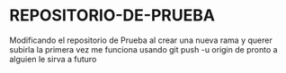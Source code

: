 # REPOSITORIO-DE-PRUEBA

Modificando el repositorio de Prueba 
al crear una nueva rama y querer subirla la primera vez me funciona usando
git push -u origin <nombre de la rama>
de pronto a alguien le sirva a futuro